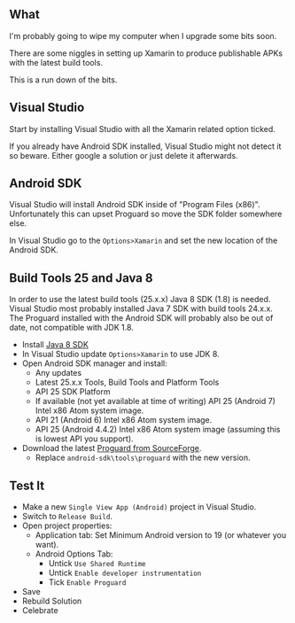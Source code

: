 ## What

I'm probably going to wipe my computer when I upgrade some bits soon.

There are some niggles in setting up Xamarin to produce publishable APKs with the latest build tools.

This is a run down of the bits.


## Visual Studio

Start by installing Visual Studio with all the Xamarin related option ticked.

If you already have Android SDK installed, Visual Studio might not detect it so beware.
Either google a solution or just delete it afterwards.


## Android SDK

Visual Studio will install Android SDK inside of "Program Files (x86)".
Unfortunately this can upset Proguard so move the SDK folder somewhere else.

In Visual Studio go to the `Options>Xamarin` and set the new location of the Android SDK.


## Build Tools 25 and Java 8

In order to use the latest build tools (25.x.x) Java 8 SDK (1.8) is needed. 
Visual Studio most probably installed Java 7 SDK with build tools 24.x.x.
The Proguard installed with the Android SDK will probably also be out of date, not compatible with JDK 1.8.

* Install [Java 8 SDK](http://www.oracle.com/technetwork/java/javase/downloads/index.html)
* In Visual Studio update `Options>Xamarin` to use JDK 8.
* Open Android SDK manager and install:
    * Any updates
    * Latest 25.x.x Tools, Build Tools and Platform Tools
    * API 25 SDK Platform
    * If available (not yet available at time of writing) API 25 (Android 7) Intel x86 Atom system image.
    * API 21 (Android 6) Intel x86 Atom system image.
    * API 25 (Android 4.4.2) Intel x86 Atom system image (assuming this is lowest API you support).
* Download the latest [Proguard from SourceForge](https://sourceforge.net/projects/proguard/).
    * Replace `android-sdk\tools\proguard` with the new version.
   
    
## Test It

* Make a new `Single View App (Android)` project in Visual Studio.
* Switch to `Release Build`.
* Open project properties:
    * Application tab: Set Minimum Android version to 19 (or whatever you want).
    * Android Options Tab:
        * Untick `Use Shared Runtime`
        * Untick `Enable developer instrumentation`
        * Tick `Enable Proguard`
* Save
* Rebuild Solution
* Celebrate
